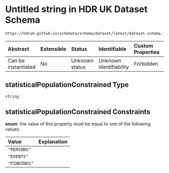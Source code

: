# Untitled string in HDR UK Dataset Schema

```txt
https://hdruk.github.io/schemata/schema/dataset/latest/dataset.schema.json#/definitions/statisticalPopulationConstrained
```



| Abstract            | Extensible | Status         | Identifiable            | Custom Properties | Additional Properties | Access Restrictions | Defined In                                                                                        |
| :------------------ | :--------- | :------------- | :---------------------- | :---------------- | :-------------------- | :------------------ | :------------------------------------------------------------------------------------------------ |
| Can be instantiated | No         | Unknown status | Unknown identifiability | Forbidden         | Allowed               | none                | [dataset.schema.json*](../../../schema/dataset/latest/dataset.schema.json "open original schema") |

## statisticalPopulationConstrained Type

`string`

## statisticalPopulationConstrained Constraints

**enum**: the value of this property must be equal to one of the following values:

| Value        | Explanation |
| :----------- | :---------- |
| `"PERSONS"`  |             |
| `"EVENTS"`   |             |
| `"FINDINGS"` |             |
